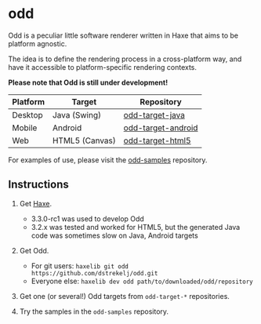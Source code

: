 # odd

Odd is a peculiar little software renderer written in Haxe that aims to be platform agnostic.

The idea is to define the rendering process in a cross-platform way, and have it accessible to platform-specific rendering contexts.

**Please note that Odd is still under development!**

| Platform | Target         | Repository                                                            | 
| -------- | -------------- | --------------------------------------------------------------------- |
| Desktop  | Java (Swing)   | [odd-target-java](https://github.com/dstrekelj/odd-target-java)       |
| Mobile   | Android        | [odd-target-android](https://github.com/dstrekelj/odd-target-android) |
| Web      | HTML5 (Canvas) | [odd-target-html5](https://github.com/dstrekelj/odd-target-html5)     |

For examples of use, please visit the [odd-samples](https://github.com/dstrekelj/odd-samples) repository.

## Instructions

1. Get [Haxe](http://haxe.org/download/).

    * 3.3.0-rc1 was used to develop Odd
    * 3.2.x was tested and worked for HTML5, but the generated Java code was sometimes slow on Java, Android targets

2. Get Odd.

    * For git users: `haxelib git odd https://github.com/dstrekelj/odd.git`
    * Everyone else: `haxelib dev odd path/to/downloaded/odd/repository`

3. Get one (or several!) Odd targets from `odd-target-*` repositories.

4. Try the samples in the `odd-samples` repository.
